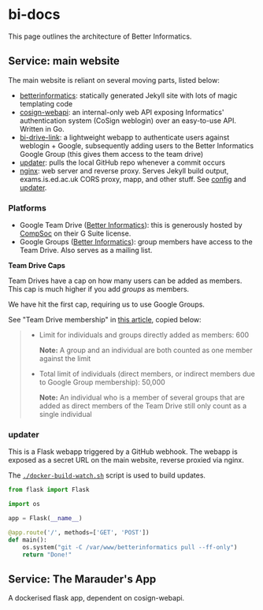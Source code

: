 # bi-docs

This page outlines the architecture of Better Informatics.

## Service: main website

The main website is reliant on several moving parts, listed below:

* [betterinformatics](https://github.com/compsoc-edinburgh/betterinformatics): statically generated Jekyll site with lots of magic templating code
* [cosign-webapi](https://github.com/qaisjp/cosign-webapi): an internal-only web API exposing Informatics' authentication system (CoSign weblogin) over an easy-to-use API. Written in Go.
* [bi-drive-link](https://github.com/compsoc-edinburgh/bi-drive-link): a lightweight webapp to authenticate users against weblogin + Google, subsequently adding users to the Better Informatics Google Group (this gives them access to the team drive)
* [updater](#updater): pulls the local GitHub repo whenever a commit occurs
* [nginx](https://www.nginx.com/): web server and reverse proxy. Serves Jekyll build output, exams.is.ed.ac.uk CORS proxy, mapp, and other stuff. See [config](https://github.com/compsoc-edinburgh/bi-config/tree/master/nginx.conf.d) and [updater](#updater).

### Platforms

* Google Team Drive ([Better Informatics](https://drive.google.com/drive/u/0/folders/0AIKEqWfeWuQQUk9PVA)): this is generously hosted by [CompSoc](https://comp-soc.com) on their G Suite license.
* Google Groups ([Better Informatics](https://groups.google.com/a/betterinformatics.com/forum/#!forum/users)): group members have access to the Team Drive. Also serves as a mailing list.

**Team Drive Caps**

Team Drives have a cap on how many users can be added as members. This cap is much higher if you add _groups_ as members.

We have hit the first cap, requiring us to use Google Groups.

See "Team Drive membership" in [this article](https://support.google.com/a/answer/7338880?hl=en), copied below:

> - Limit for individuals and groups directly added as members: 600
>
>   **Note:** A group and an individual are both counted as one member against the limit
>
> - Total limit of individuals (direct members, or indirect members due to Google Group membership): 50,000
>
>   **Note:** An individual who is a member of several groups that are added as direct members of the Team Drive still only count as a single individual



### updater

This is a Flask webapp triggered by a GitHub webhook. The webapp is exposed as a secret URL on the main website, reverse proxied via nginx.

The [`./docker-build-watch.sh`](https://github.com/compsoc-edinburgh/betterinformatics/blob/master/docker-build-watch.sh) script is used to build updates.

```python
from flask import Flask

import os

app = Flask(__name__)

@app.route('/', methods=['GET', 'POST'])
def main():
    os.system("git -C /var/www/betterinformatics pull --ff-only")
    return "Done!"
```


## Service: The Marauder's App

A dockerised flask app, dependent on cosign-webapi.
